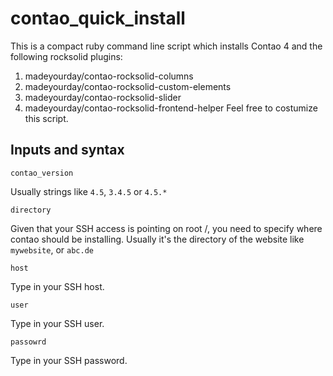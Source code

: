 # contao_quick_install
This is a compact ruby command line script which installs Contao 4 and the following rocksolid plugins:
1. madeyourday/contao-rocksolid-columns 
2. madeyourday/contao-rocksolid-custom-elements
3. madeyourday/contao-rocksolid-slider
4. madeyourday/contao-rocksolid-frontend-helper
Feel free to costumize this script.

## Inputs and syntax

```
contao_version
```

Usually strings like `4.5`, `3.4.5` or `4.5.*`

```
directory
```
Given that your SSH access is pointing on root /, you need to specify where contao should be installing. Usually it's the directory of the website like `mywebsite`, or `abc.de`


```
host
```
Type in your SSH host. 

```
user
```
Type in your SSH user. 

```
passowrd
```
Type in your SSH password. 
